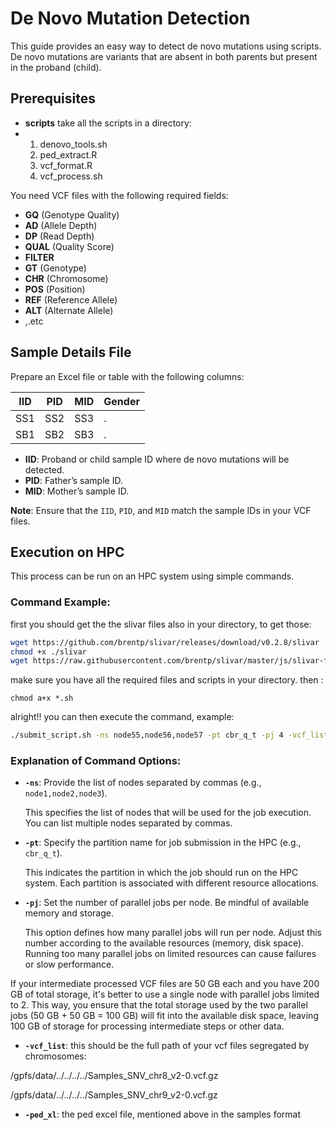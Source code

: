 # De Novo Mutation Detection  

This guide provides an easy way to detect de novo mutations using scripts. De novo mutations are variants that are absent in both parents but present in the proband (child).

## Prerequisites
- **scripts** take all the scripts in a directory:
- 1. denovo_tools.sh
  2. ped_extract.R
  3. vcf_format.R
  4. vcf_process.sh
 
     
You need VCF files with the following required fields:

- **GQ** (Genotype Quality)  
- **AD** (Allele Depth)  
- **DP** (Read Depth)  
- **QUAL** (Quality Score)  
- **FILTER**  
- **GT** (Genotype)  
- **CHR** (Chromosome)  
- **POS** (Position)  
- **REF** (Reference Allele)  
- **ALT** (Alternate Allele)  
- ,.etc

## Sample Details File

Prepare an Excel file or table with the following columns:

| IID   | PID   | MID   | Gender |  
|-------|-------|-------|--------|  
| SS1   | SS2   | SS3   | .      |  
| SB1   | SB2   | SB3   | .      |  

- **IID**: Proband or child sample ID where de novo mutations will be detected.  
- **PID**: Father’s sample ID.  
- **MID**: Mother’s sample ID.  

**Note**: Ensure that the `IID`, `PID`, and `MID` match the sample IDs in your VCF files.

## Execution on HPC

This process can be run on an HPC system using simple commands.

### Command Example:
first you should get the the slivar files also in your directory, to get those:
```bash
wget https://github.com/brentp/slivar/releases/download/v0.2.8/slivar
chmod +x ./slivar
wget https://raw.githubusercontent.com/brentp/slivar/master/js/slivar-functions.js
```

make sure you have all the required files and scripts in your directory.
then :

```
chmod a+x *.sh
```

alright!! you can then execute the command, example:


```bash
./submit_script.sh -ns node55,node56,node57 -pt cbr_q_t -pj 4 -vcf_list SNVs_list.txt -ped_xl Trio_List.xlsx

```
### Explanation of Command Options:

- **`-ns`**: Provide the list of nodes separated by commas (e.g., `node1,node2,node3`).
  
  This specifies the list of nodes that will be used for the job execution. You can list multiple nodes separated by commas.

- **`-pt`**: Specify the partition name for job submission in the HPC (e.g., `cbr_q_t`).
  
  This indicates the partition in which the job should run on the HPC system. Each partition is associated with different resource allocations.

- **`-pj`**: Set the number of parallel jobs per node. Be mindful of available memory and storage.
  
  This option defines how many parallel jobs will run per node. Adjust this number according to the available resources (memory, disk space). Running too many parallel jobs on limited resources can cause failures or slow performance.

If your intermediate processed VCF files are 50 GB each and you have 200 GB of total storage, it's better to use a single node with parallel jobs limited to 2. This way, you ensure that the total storage used by the two parallel jobs (50 GB + 50 GB = 100 GB) will fit into the available disk space, leaving 100 GB of storage for processing intermediate steps or other data.

- **`-vcf_list`**: this should be the full path of your vcf files segregated by chromosomes:

/gpfs/data/../../../../Samples_SNV_chr8_v2-0.vcf.gz

/gpfs/data/../../../../Samples_SNV_chr9_v2-0.vcf.gz

- **`-ped_xl`**: the ped excel file, mentioned above in the samples format


